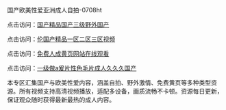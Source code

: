国产欧美性爱亚洲成人自拍-0708ht

点击访问：<a href="https://bered.pages.dev/">国产精品国产三级野外国产</a>

点击访问：<a href="https://rtj-3zo.pages.dev/">伦国产精品一区二区三区视频</a>

点击访问：<a href="https://vassv.pages.dev/">免费人成黄页网站在线观看</a>

点击访问：<a href="https://gsd-agv.pages.dev/">一级做a爰片性色毛片成人久久久国产</a>

本专区汇集国产与欧美性爱内容，涵盖自拍、野外激情、免费黄页等多种类型资源。所有视频支持高清视频播放，适配多设备，画质流畅不卡顿。资源每日更新，保证观众随时获得最新最热的成人内容。

<span style="display:none;">[Canonical link](https://github.com/chan20250708/chan5 ）</span>
